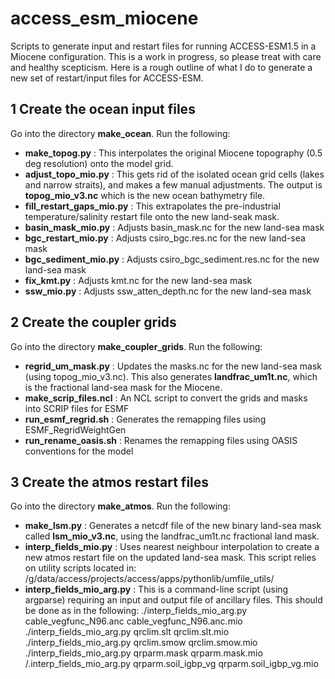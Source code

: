 # access_esm_miocene
Scripts to generate input and restart files for running ACCESS-ESM1.5 in a Miocene configuration. This is a work in progress, so please treat with care and healthy scepticism. Here is a rough outline of what I do to generate a new set of restart/input files for ACCESS-ESM.

## 1 Create the ocean input files

Go into the directory **make_ocean**. Run the following:

- **make_topog.py** : This interpolates the original Miocene topography (0.5 deg resolution) onto the model grid.
- **adjust_topo_mio.py** : This gets rid of the isolated ocean grid cells (lakes and narrow straits), and makes a few manual adjustments. The output is **topog_mio_v3.nc** which is the new ocean bathymetry file.
- **fill_restart_gaps_mio.py** : This extrapolates the pre-industrial temperature/salinity restart file onto the new land-seak mask.
- **basin_mask_mio.py** : Adjusts basin_mask.nc for the new land-sea mask
- **bgc_restart_mio.py** : Adjusts csiro_bgc.res.nc for the new land-sea mask
- **bgc_sediment_mio.py** : Adjusts csiro_bgc_sediment.res.nc for the new land-sea mask
- **fix_kmt.py** : Adjusts kmt.nc for the new land-sea mask
- **ssw_mio.py** : Adjusts ssw_atten_depth.nc for the new land-sea mask

## 2 Create the coupler grids

Go into the directory **make_coupler_grids**. Run the following:

- **regrid_um_mask.py** : Updates the masks.nc for the new land-sea mask (using topog_mio_v3.nc). This also generates **landfrac_um1t.nc**, which is the fractional land-sea mask for the Miocene.
- **make_scrip_files.ncl** : An NCL script to convert the grids and masks into SCRIP files for ESMF
- **run_esmf_regrid.sh** : Generates the remapping files using ESMF_RegridWeightGen
- **run_rename_oasis.sh** : Renames the remapping files using OASIS conventions for the model

## 3 Create the atmos restart files

Go into the directory **make_atmos**. Run the following:

- **make_lsm.py** : Generates a netcdf file of the new binary land-sea mask called **lsm_mio_v3.nc**, using the landfrac_um1t.nc fractional land mask.
- **interp_fields_mio.py** : Uses nearest neighbour interpolation to create a new atmos restart file on the updated land-sea mask. This script relies on utility scripts located in:
/g/data/access/projects/access/apps/pythonlib/umfile_utils/
- **interp_fields_mio_arg.py** : This is a command-line script (using argparse) requiring an input and output file of ancillary files. This should be done as in the following:
./interp_fields_mio_arg.py cable_vegfunc_N96.anc cable_vegfunc_N96.anc.mio
./interp_fields_mio_arg.py qrclim.slt qrclim.slt.mio
./interp_fields_mio_arg.py qrclim.smow qrclim.smow.mio
./interp_fields_mio_arg.py qrparm.mask qrparm.mask.mio
/.interp_fields_mio_arg.py qrparm.soil_igbp_vg qrparm.soil_igbp_vg.mio
